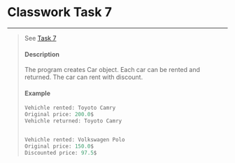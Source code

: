 # Classwork Task 7
-----------------
> See [Task 7](./classworks/cw_task7/main.dart)
>
> #### Description
> The program creates Car object. Each car can be rented and returned. The car can rent with discount.
> #### Example
> ```dart
> Vehichle rented: Toyoto Camry
> Original price: 200.0$
> Vehichle returned: Toyoto Camry
>
>
> Vehichle rented: Volkswagen Polo
> Original price: 150.0$
> Discounted price: 97.5$
> ```
>
